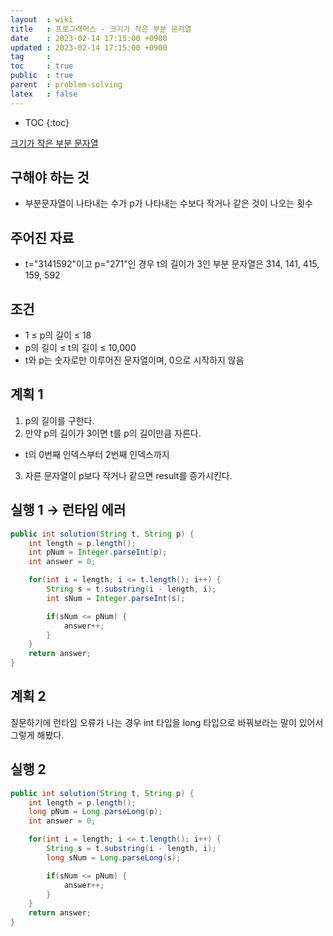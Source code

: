 ```yaml
---
layout  : wiki
title   : 프로그래머스 - 크기가 작은 부분 문자열
date    : 2023-02-14 17:15:00 +0900
updated : 2023-02-14 17:15:00 +0900
tag     : 
toc     : true
public  : true
parent  : problem-solving
latex   : false
---
```


* TOC
{:toc}

[크기가 작은 부분 문자열](https://school.programmers.co.kr/learn/courses/30/lessons/147355)

## 구해야 하는 것
- 부분문자열이 나타내는 수가 p가 나타내는 수보다 작거나 같은 것이 나오는 횟수

## 주어진 자료
- t="3141592"이고 p="271"인 경우 t의 길이가 3인 부분 문자열은 314, 141, 415, 159, 592

## 조건
- 1 ≤ p의 길이 ≤ 18
- p의 길이 ≤ t의 길이 ≤ 10,000
- t와 p는 숫자로만 이루어진 문자열이며, 0으로 시작하지 않음

## 계획 1
1. p의 길이를 구한다.
2. 만약 p의 길이가 3이면 t를 p의 길이만큼 자른다.
  - t의 0번째 인덱스부터 2번째 인덱스까지
3. 자른 문자열이 p보다 작거나 같으면 result를 증가시킨다.

## 실행 1 → 런타임 에러
```java
public int solution(String t, String p) {
    int length = p.length();
    int pNum = Integer.parseInt(p);
    int answer = 0;

    for(int i = length; i <= t.length(); i++) {
        String s = t.substring(i - length, i);
        int sNum = Integer.parseInt(s);

        if(sNum <= pNum) {
            answer++;
        }
    }
    return answer;
}
```

## 계획 2
질문하기에 런타임 오류가 나는 경우 int 타입을 long 타입으로 바꿔보라는 말이 있어서 그렇게 해봤다.

## 실행 2
```java
public int solution(String t, String p) {
    int length = p.length();
    long pNum = Long.parseLong(p);
    int answer = 0;

    for(int i = length; i <= t.length(); i++) {
        String s = t.substring(i - length, i);
        long sNum = Long.parseLong(s);

        if(sNum <= pNum) {
            answer++;
        }
    }
    return answer;
}
```

